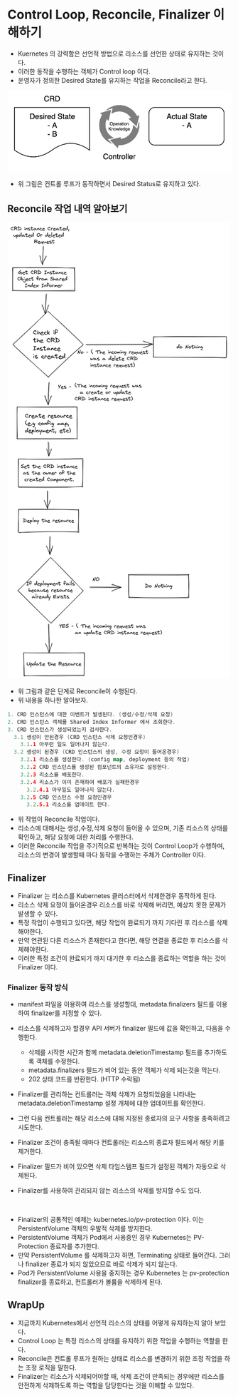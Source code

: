 # Control Loop, Reconcile, Finalizer 이해하기

- Kuernetes 의 강력함은 선언적 방법으로 리소스를 선언한 상태로 유지하는 것이다. 
- 이러한 동작을 수행하는 객체가 Control loop 이다. 
- 운영자가 정의한 Desired State를 유지하는 작업을 Reconcile라고 한다. 

![crd01](imgs/crd01.png)

- 위 그림은 컨트롤 루프가 동작하면서 Desired Status로 유지하고 있다. 

## Reconcile 작업 내역 알아보기 

![reconciler-flowchart](imgs/reconciler-flowchart.png)

- 위 그림과 같은 단계로 Reconcile이 수행된다. 
- 위 내용을 하나한 알아보자. 

```go
1. CRD 인스턴스에 대한 이벤트가 발생된다. (생성/수정/삭제 요청)
2. CRD 인스턴스 객체를 Shared Index Informer 에서 조회한다. 
3. CRD 인스턴스가 생성되었는지 검사한다. 
  3.1 생성이 안된경우 (CRD 인스턴스 삭제 요청인경우)
    3.1.1 아무런 일도 일어나지 않는다. 
  3.2 생성이 된경우 (CRD 인스턴스의 생성, 수정 요청이 들어온경우)
    3.2.1 리소스를 생성한다. (config map, deployment 등의 작업)
    3.2.2 CRD 인스턴스를 생성된 컴포넌트의 소유자로 설정한다. 
    3.2.3 리소스를 배포한다. 
    3.2.4 리소스가 이미 존재하여 배포가 실패한경우
      3.2.4.1 아무일도 일어나지 않는다. 
    3.2.5 CRD 인스턴스 수정 요청인경우
      3.2.5.1 리소스를 업데이트 한다. 
```

- 위 작업이 Reconcile  작업이다. 
- 리소스에 대해서는 생성,수정,삭제 요청이 들어올 수 있으며, 기존 리소스의 상태를 확인하고, 해당 요청에 대한 처리를 수행한다. 
- 이러한 Reconcile 작업을 주기적으로 반복하는 것이 Control Loop가 수행하며, 리소스의 변경이 발생할때 마다 동작을 수행하는 주체가 Controller 이다. 

## Finalizer 

- Finalizer 는 리소스를 Kubernetes 클러스터에서 삭제한경우 동작하게 된다. 
- 리소스 삭제 요청이 들어온경우 리소스를 바로 삭제해 버리면, 예상치 못한 문제가 발생할 수 있다. 
- 특정 작업이 수행되고 있다면, 해당 작업이 완료되기 까지 기다린 후 리소스를 삭제해야한다. 
- 만약 연관된 다른 리소스가 존재한다고 한다면, 해당 연결을 종료한 후 리소스를 삭제해야한다. 
- 이러한 특정 조건이 완료되기 까지 대기한 후 리소스를 종료하는 역할을 하는 것이 Finalizer 이다. 

### Finalizer 동작 방식 

- manifest 파일을 이용하여 리소스를 생성할대, metadata.finalizers 필드를 이용하여 finalizer를 지정할 수 있다. 
- 리소스를 삭제하고자 할경우 API 서버가 finalizer 필드에 값을 확인하고, 다음을 수행한다. 
  - 삭제를 시작한 시간과 함께 metadata.deletionTimestamp 필드를 추가하도록 객체를 수정한다. 
  - metadata.finalizers 필드가 비어 있는 동안 객체가 삭제 되는것을 막는다.
  - 202 상태 코드를 반환한다. (HTTP 수락됨)

- Finalizer를 관리하는 컨트롤러는 객체 삭제가 요청되었음을 나타내는 metadata.deletionTimestamp 설정 개체에 대한 업데이트를 확인한다. 
- 그런 다음 컨트롤러는 해당 리소스에 대해 지정된 종료자의 요구 사항을 충족하려고 시도한다. 
- Finalizer 조건이 충족될 때마다 컨트롤러는 리소스의 종료자 필드에서 해당 키를 제거한다. 
- Finalizer 필드가 비어 있으면 삭제 타임스탬프 필드가 설정된 객체가 자동으로 삭제된다. 
- Finalizer를 사용하여 관리되지 않는 리소스의 삭제를 방지할 수도 있다. 

<br/>

- Finalizer의 공통적인 예제는 kubernetes.io/pv-protection 이다. 이는 PersistentVolume 객체의 우발적 삭제를 방지한다. 
- PersistentVolume 객체가 Pod에서 사용중인 경우 Kubernetes는 PV-Protection 종료자를 추가한다. 
- 만약 PersistentVolume 를 삭제하고자 하면, Terminating 상태로 들어간다. 그러나 finalizer 종료가 되지 않았으므로 바로 삭제가 되지 않는다. 
- Pod가 PersistentVolume 사용을 중지하는 경우 Kubernetes 는 pv-protection finalizer를 종료하고, 컨트롤러가 볼륨을 삭제하게 된다. 

## WrapUp

- 지금까지 Kubernetes에서 선언적 리소스의 상태를 어떻게 유지하는지 알아 보았다. 
- Control Loop 는 특정 리소스의 상태를 유지하기 위한 작업을 수행하는 역할을 한다. 
- Reconcile은 컨트롤 루프가 원하는 상태로 리소스를 변경하기 위한 조정 작업을 하는 조정 로직을 말한다. 
- Finalizer는 리소스가 삭제되어야할 때, 삭제 조건이 만족되는 경우에만 리소스를 안전하게 삭제하도록 하는 역할을 담당한다는 것을 이해할 수 있었다. 